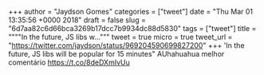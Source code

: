 
+++
author = "Jaydson Gomes"
categories = ["tweet"]
date = "Thu Mar 01 13:35:56 +0000 2018"
draft = false
slug = "6d7aa82c6d66bca3269b17dcc7b9934dc88d5830"
tags = ["tweet"]
title = """"In the future, JS libs w..."""
tweet = true
micro = true
tweet_url = "https://twitter.com/jaydson/status/969204590699827200"
+++
'In the future, JS libs will be popular for 15 minutes" AUhahuahua melhor comentário https://t.co/8deDXmIvUu
